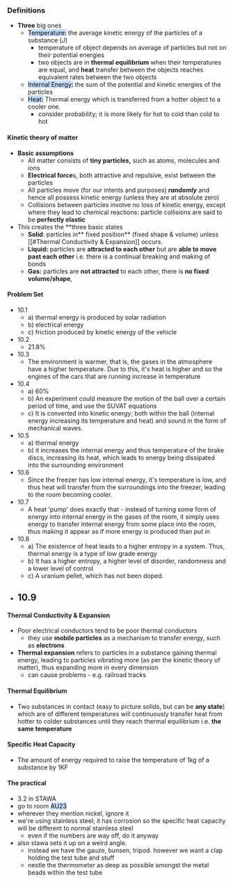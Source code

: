 ### Definitions
- **Three** big ones
	- <mark style="background: #ADCCFFA6;">Temperature:</mark> the average kinetic energy of the particles of a substance ($J$)
		- temperature of object depends on average of particles but not on their potential energies
		- two objects are in **thermal equilibrium** when their temperatures are equal, and **heat** transfer between the objects reaches equivalent rates between the two objects
	- <mark style="background: #ADCCFFA6;">Internal Energy:</mark> the sum of the potential and kinetic energies of the particles
	- <mark style="background: #ADCCFFA6;">Heat:</mark> Thermal energy which is transferred from a hotter object to a cooler one.
		- consider probability; it is more likely for hot to cold than cold to hot

#### Kinetic theory of matter
- **Basic assumptions**
	- All matter consists of **tiny particles,** such as atoms, molecules and ions
	- **Electrical force**s, both attractive and repulsive, exist between the particles
	- All particles move (for our intents and purposes) ***randomly*** and hence all possess kinetic energy (unless they are at absolute zero)
	- Collisions between particles involve no loss of kinetic energy, except where they lead to chemical reactions: particle collisions are said to be **perfectly elastic**
- This creates the **three basic states
	- **Solid**: particles in** fixed position** (fixed shape & volume) unless [[#Thermal Conductivity & Expansion]] occurs.
	- **Liquid:** particles are **attracted to each other** but are **able to move past each other** i.e. there is a continual breaking and making of bonds
	- **Gas:** particles are **not attracted** to each other, there is **no fixed volume/shape**, 
#### Problem Set
- 10.1
	- a) thermal energy is produced by solar radiation
	- b) electrical energy
	- c) friction produced by kinetic energy of the vehicle
- 10.2
	- 21.8%
- 10.3
	- The environment is warmer, that is, the gases in the atmosphere have a higher temperature. Due to this, it's heat is higher and so the engines of the cars that are running increase in temperature
- 10.4
	- a) 60%
	- b) An experiment could measure the motion of the ball over a certain period of time, and use the SUVAT equations
	- c) It is converted into kinetic energy; both within the ball (internal energy increasing its temperature and heat) and sound in the form of mechanical waves.
- 10.5
	- a) thermal energy
	- b) it increases the internal energy and thus temperature of the brake discs, increasing its heat, which leads to energy being dissipated into the surrounding environment
- 10.6
	- Since the freezer has low internal energy, it's temperature is low, and thus heat will transfer from the surroundings into the freezer, leading to the room becoming cooler.
- 10.7
	- A heat 'pump' does exactly that - instead of turning some form of energy into internal energy in the gases of the room, it simply uses energy to transfer internal energy from some place into the room, thus making it appear as if more energy is produced than put in 
- 10.8
	- a) The existence of heat leads to a higher entropy in a system. Thus, thermal energy is a type of low grade energy
	- b) It has a higher entropy, a higher level of disorder, randomness and a lower level of control
	- c) A uranium pellet, which has not been doped.
- 10.9
	-  

#### Thermal Conductivity & Expansion
- Poor electrical conductors tend to be poor thermal conductors
	- they use **mobile particles** as a mechanism to transfer energy, such as **electrons**
- **Thermal expansion** refers to particles in a substance gaining thermal energy, leading to particles vibrating more (as per the kinetic theory of matter), thus expanding more in every dimension
	- can cause problems - e.g. railroad tracks

#### Thermal Equilibrium
- Two substances in contact (easy to picture solids, but can be **any state**) which are of different temperatures will continuously transfer heat from hotter to colder substances until they reach thermal equilibrium i.e. **the same temperature**

#### Specific Heat Capacity
- The amount of energy required to raise the temperature of 1kg of a substance by 1KF 

#### The practical
- $3.2$ in STAWA
- go to room <mark style="background: #ADCCFFA6;">AU23</mark>
- wherever they mention nickel, ignore it
- we're using stainless steel; it has corrosion so the specific heat capacity will be different to normal stainless steel
	- even if the numbers are way off, do it anyway
- also stawa sets it up on a weird angle.
	- instead we have the gauze, bunsen, tripod. however we want a clap holding the test tube and stuff
	- nestle the thermometer as deep as possible amongst the metal beads within the test tube